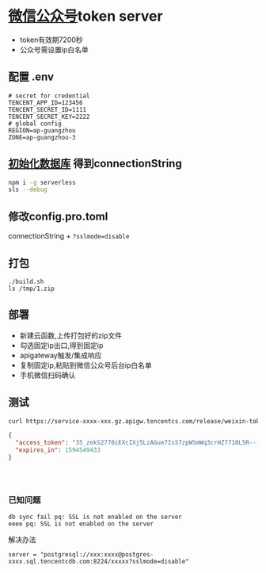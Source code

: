 # [微信公众号](https://developers.weixin.qq.com/doc/offiaccount/Basic_Information/Get_access_token.html)token server

+ token有效期7200秒
+ 公众号需设置ip白名单


## 配置 .env

```
# secret for credential
TENCENT_APP_ID=123456
TENCENT_SECRET_ID=1111
TENCENT_SECRET_KEY=2222
# global config
REGION=ap-guangzhou
ZONE=ap-guangzhou-3
```

## [初始化数据库](https://cloud.tencent.com/document/product/583/45363) 得到connectionString

```bash
npm i -g serverless
sls --debug
```

## 修改config.pro.toml

connectionString + `?sslmode=disable`

## 打包

```
./build.sh
ls /tmp/1.zip

```

## 部署

+ 新建云函数,上传打包好的zip文件
+ 勾选固定ip出口,得到固定ip
+ apigateway触发/集成响应
+ 复制固定ip,粘贴到微信公众号后台ip白名单
+ 手机微信扫码确认


## 测试

```bash
curl https://service-xxxx-xxx.gz.apigw.tencentcs.com/release/weixin-token/  
```
```json
{
  "access_token": "35_zekS2770iEXcIXj5LzAGue7IsS7zpWSmWq3crHZ7718L5R---e9AbdATZ7zSSxVT96GJ_-AdIYeJcQRm0qm8_M-Wnmtw654cVDSUiny1pxoPVziwUNqRdH6A_88O5gCgcjdVUIYn_8mo7t3IOGEfAIAFXV",
  "expires_in": 1594549433
}





```

### 已知问题

```
db sync fail pq: SSL is not enabled on the server
eeee pq: SSL is not enabled on the server

```
解决办法
```
server = "postgresql://xxx:xxxx@postgres-xxxx.sql.tencentcdb.com:8224/xxxxx?sslmode=disable"
```


